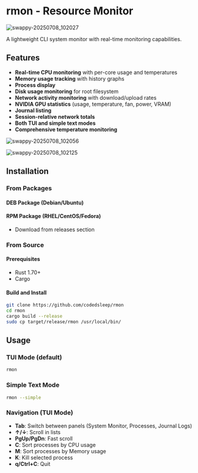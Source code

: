# rmon - Resource Monitor
![swappy-20250708_102027](https://github.com/user-attachments/assets/06faf67b-5cad-4c6c-931d-f1f56d47f623)

A lightweight CLI system monitor with real-time monitoring capabilities.

## Features

- **Real-time CPU monitoring** with per-core usage and temperatures
- **Memory usage tracking** with history graphs
- **Process display**
- **Disk usage monitoring** for root filesystem
- **Network activity monitoring** with download/upload rates
- **NVIDIA GPU statistics** (usage, temperature, fan, power, VRAM)
- **Journal listing**
- **Session-relative network totals**
- **Both TUI and simple text modes**
- **Comprehensive temperature monitoring**

![swappy-20250708_102056](https://github.com/user-attachments/assets/6b847023-c80a-4da4-9bd1-51228acf682c)

![swappy-20250708_102125](https://github.com/user-attachments/assets/694e6d10-cbe9-4c06-88d2-ad2f949a858c)

## Installation

### From Packages

#### DEB Package (Debian/Ubuntu)
#### RPM Package (RHEL/CentOS/Fedora)
- Download from releases section

### From Source

#### Prerequisites
- Rust 1.70+ 
- Cargo

#### Build and Install
```bash
git clone https://github.com/codedsleep/rmon
cd rmon
cargo build --release
sudo cp target/release/rmon /usr/local/bin/
```

## Usage

### TUI Mode (default)
```bash
rmon
```

### Simple Text Mode
```bash
rmon --simple
```

### Navigation (TUI Mode)
- **Tab**: Switch between panels (System Monitor, Processes, Journal Logs)
- **↑/↓**: Scroll in lists
- **PgUp/PgDn**: Fast scroll
- **C**: Sort processes by CPU usage
- **M**: Sort processes by Memory usage
- **K**: Kill selected process
- **q/Ctrl+C**: Quit

````
